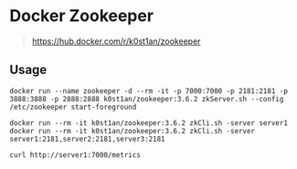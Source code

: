 # Docker Zookeeper

> https://hub.docker.com/r/k0st1an/zookeeper

## Usage

```
docker run --name zookeeper -d --rm -it -p 7000:7000 -p 2181:2181 -p 3888:3888 -p 2888:2888 k0st1an/zookeeper:3.6.2 zkServer.sh --config /etc/zookeeper start-foreground
```

```
docker run --rm -it k0st1an/zookeeper:3.6.2 zkCli.sh -server server1
docker run --rm -it k0st1an/zookeeper:3.6.2 zkCli.sh -server server1:2181,server2:2181,server3:2181
```

```
curl http://server1:7000/metrics
```
